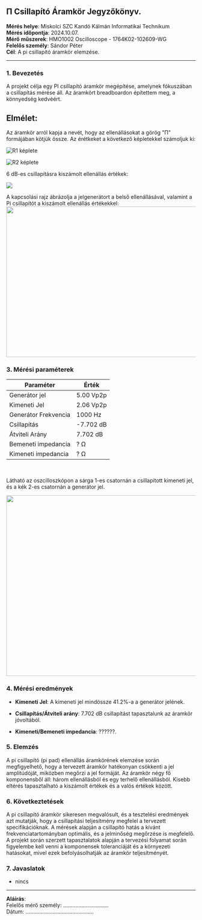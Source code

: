 ## &#928; Csillapító Áramkör Jegyzőkönyv.

**Mérés helye**: Miskolci SZC Kandó Kálmán Informatikai Technikum  
**Mérés időpontja**: 2024.10.07.  
**Mérő műszerek**: HMO1002 Oscilloscope - 1764K02-102609-WG  
**Felelős személy**: Sándor Péter  
**Cél**: A pi csillapító áramkör elemzése.

---

### 1. **Bevezetés**

A projekt célja egy PI csillapító áramkör megépítése, amelynek fókuszában a csillapítás mérése áll.
Az áramkört breadboardon építettem meg, a könnyedség kedvéért.

## Elmélet:

Az áramkör arról kapja a nevét, hogy az ellenállásokat a görög "&#928;" formájában kötjük össze.
Az érétkeket a következő képletekkel számoljuk ki:

![R1 képlete](https://raw.githubusercontent.com/szabot2/pi-csillapito/cffee4ced185268076fb4bf54fdfafc23a0b0f74/kepek/svgviewer-output.svg)

![R2 képlete](https://raw.githubusercontent.com/szabot2/pi-csillapito/cffee4ced185268076fb4bf54fdfafc23a0b0f74/kepek/svgviewer-output(1).svg)


6 dB-es csillapításra kiszámolt ellenállás értékek:


<img src="https://raw.githubusercontent.com/szabot2/pi-csillapito/refs/heads/main/kepek/ql_41d4e91c270a0827beb0bb25f1c6a62a_l3.png">
<br>

A kapcsolási rajz ábrázolja a jelgenerátort a belső ellenállásával, valamint a Pi csillapítót a kiszámolt ellenállás értékekkel:
<a href="https://www.falstad.com/circuit/circuitjs.html?ctz=CQAgjCAMB0l3BWc0wCZIA4AsBmBDUsM4A2AThxAUiqpoQFMBaMMAKADcQySRdVuvdBijhw8WjSnQEbAE6CQwpZhUiaJOGwDuavcpyQsUHYv57zkU8vMGcvK7oNGlCXoeOPX7l6jdKAdgEvOyF-HHsTJ3DIv3cSdWtwhJAPVJSQ-1Qg1N8cqwU07IE0+3VwYgLc42K+MCF8vmpTUpSsevTEhXaGgR7O0TBK037arBIa-JGOsr4JgaqsHkC+5dmNLV1l5WWwLE9rVWVlPYPdJfiRNxp1ke2c65WTAAdFU713ygPXx9rH2a+UT49z681qXguA3GxluAHslAiaGgEOMlNAlmQyBhUKgcERsDiyEgYPAIDQBCU2PCwAFEeA-KiwNBCJiyKwaftUKwiFBYHAIBABDTUmwgA" target="_blank">
<img src="https://raw.githubusercontent.com/szabot2/pi-csillapito/refs/heads/main/kepek/circuit-20241008-0905.png" width="640" height="400">
</a>


### 3. **Mérési paraméterek**

| Paraméter           | Érték |
|---------------------|-------|
| Generátor jel       | 5.00 Vp2p|
| Kimeneti Jel        | 2.06 Vp2p |
| Generátor Frekvencia| 1000 Hz |
| Csillapítás         | -7.702 dB |
| Átviteli Arány      | 7.702 dB |
| Bemeneti impedancia | ? Ω |
| Kimeneti impedancia | ? Ω |   

<br>

Látható az oszcilloszkópon a sárga 1-es csatornán a csillapított kimeneti jel, és a kék 2-es csatornán a generátor jel.

<img src="https://raw.githubusercontent.com/szabot2/pi-csillapito/refs/heads/main/kepek/TA02.PNG" width="600" height="480">


### 4. **Mérési eredmények**

- **Kimeneti Jel**: A kimeneti jel mindössze 41.2%-a a generátor jelének.
  
- **Csillapítás/Átviteli arány**:  7.702 dB csillapítást tapasztalunk az áramkör jóvoltából.

- **Kimeneti/Bemeneti impedancia**: ??????.  

### 5. **Elemzés**
A pi csillapító (pi pad) ellenállás áramkörének elemzése során megfigyelhető, hogy a tervezett áramkör hatékonyan csökkenti a jel amplitúdóját, miközben megőrzi a jel formáját. Az áramkör négy fő komponensből áll: három ellenállásból és egy terhelő ellenállásból. Kisebb eltérés tapasztalható a kiszámolt értékek és a valós értékek között.

### 6. **Következtetések**
A pi csillapító áramkör sikeresen megvalósult, és a tesztelési eredmények azt mutatják, hogy a csillapítási teljesítmény megfelel a tervezett specifikációknak. A mérések alapján a csillapító hatás a kívánt frekvenciatartományban optimális, és a jelminőség megőrzése is megfelelő. A projekt során szerzett tapasztalatok alapján a tervezési folyamat során figyelembe kell venni a komponensek toleranciáját és a környezeti hatásokat, mivel ezek befolyásolhatják az áramkör teljesítményét.

### 7. **Javaslatok**

- nincs

---

**Aláírás**:  
Felelős mérő személy: ..............................  
Dátum: .............................................
